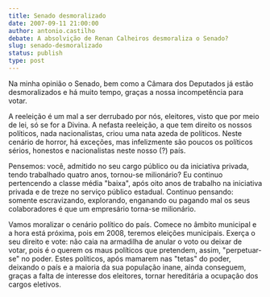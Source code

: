 ```yaml
---
title: Senado desmoralizado
date: 2007-09-11 21:00:00
author: antonio.castilho
debate: A absolvição de Renan Calheiros desmoraliza o Senado?
slug: senado-desmoralizado
status: publish 
type: post
---
```


Na minha opinião o Senado, bem como a Câmara dos Deputados já estão desmoralizados e há muito tempo, graças a nossa incompetência para votar.   

A reeleição é um mal a ser derrubado por nós, eleitores, visto que por meio de lei, só se for a Divina. A nefasta reeleição, a que tem direito os nossos políticos, nada nacionalistas, criou uma nata azeda de políticos. Neste cenário de horror, há exceções, mas infelizmente são poucos os políticos sérios, honestos e nacionalistas neste nosso (?) país.  

Pensemos: você, admitido no seu cargo público ou da iniciativa privada, tendo trabalhado quatro anos, tornou-se milionário? Eu continuo pertencendo a classe média "baixa", após oito anos de trabalho na iniciativa privada e de treze no serviço público estadual. Continuo pensando: somente escravizando, explorando, enganando ou pagando mal os seus colaboradores é que um empresário torna-se milionário.  

Vamos moralizar o cenário político do país. Comece no âmbito municipal e a hora está próxima, pois em 2008, teremos eleições municipais. Exerça o seu direito e vote: não caia na armadilha de anular o voto ou deixar de votar, pois é o querem os maus políticos que pretendem, assim, "perpetuar-se" no poder. Estes políticos, após mamarem nas "tetas" do poder, deixando o país e a maioria da sua população inane, ainda conseguem, graças a falta de interesse dos eleitores, tornar hereditária a ocupação dos cargos eletivos.
